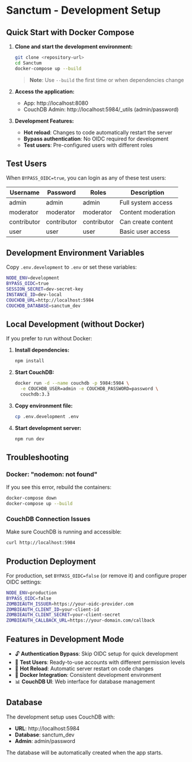# Sanctum - Development Setup

## Quick Start with Docker Compose

1. **Clone and start the development environment:**
   ```bash
   git clone <repository-url>
   cd Sanctum
   docker-compose up --build
   ```

   > **Note**: Use `--build` the first time or when dependencies change

2. **Access the application:**
   - App: http://localhost:8080
   - CouchDB Admin: http://localhost:5984/_utils (admin/password)

3. **Development Features:**
   - **Hot reload**: Changes to code automatically restart the server
   - **Bypass authentication**: No OIDC required for development
   - **Test users**: Pre-configured users with different roles

## Test Users

When `BYPASS_OIDC=true`, you can login as any of these test users:

| Username     | Password     | Roles        | Description |
|-------------|-------------|-------------|-------------|
| admin       | admin       | admin       | Full system access |
| moderator   | moderator   | moderator   | Content moderation |
| contributor | contributor | contributor | Can create content |
| user        | user        | user        | Basic user access |

## Development Environment Variables

Copy `.env.development` to `.env` or set these variables:

```bash
NODE_ENV=development
BYPASS_OIDC=true
SESSION_SECRET=dev-secret-key
INSTANCE_ID=dev-local
COUCHDB_URL=http://localhost:5984
COUCHDB_DATABASE=sanctum_dev
```

## Local Development (without Docker)

If you prefer to run without Docker:

1. **Install dependencies:**
   ```bash
   npm install
   ```

2. **Start CouchDB:**
   ```bash
   docker run -d --name couchdb -p 5984:5984 \
     -e COUCHDB_USER=admin -e COUCHDB_PASSWORD=password \
     couchdb:3.3
   ```

3. **Copy environment file:**
   ```bash
   cp .env.development .env
   ```

4. **Start development server:**
   ```bash
   npm run dev
   ```

## Troubleshooting

### Docker: "nodemon: not found"
If you see this error, rebuild the containers:
```bash
docker-compose down
docker-compose up --build
```

### CouchDB Connection Issues
Make sure CouchDB is running and accessible:
```bash
curl http://localhost:5984
```

## Production Deployment

For production, set `BYPASS_OIDC=false` (or remove it) and configure proper OIDC settings:

```bash
NODE_ENV=production
BYPASS_OIDC=false
ZOMBIEAUTH_ISSUER=https://your-oidc-provider.com
ZOMBIEAUTH_CLIENT_ID=your-client-id
ZOMBIEAUTH_CLIENT_SECRET=your-client-secret
ZOMBIEAUTH_CALLBACK_URL=https://your-domain.com/callback
```

## Features in Development Mode

- 🔓 **Authentication Bypass**: Skip OIDC setup for quick development
- 👥 **Test Users**: Ready-to-use accounts with different permission levels
- 🔄 **Hot Reload**: Automatic server restart on code changes
- 🐳 **Docker Integration**: Consistent development environment
- 📊 **CouchDB UI**: Web interface for database management

## Database

The development setup uses CouchDB with:
- **URL**: http://localhost:5984
- **Database**: sanctum_dev
- **Admin**: admin/password

The database will be automatically created when the app starts.